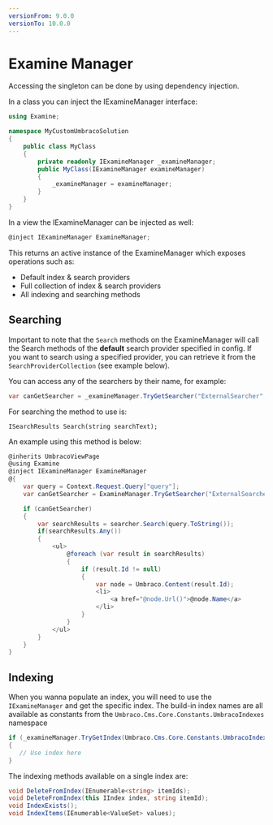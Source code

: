 ```yaml
---
versionFrom: 9.0.0
versionTo: 10.0.0
---
```


# Examine Manager


Accessing the singleton can be done by using dependency injection. 

In a class you can inject the IExamineManager interface:

```csharp
using Examine;

namespace MyCustomUmbracoSolution
{
    public class MyClass
    {
        private readonly IExamineManager _examineManager;
        public MyClass(IExamineManager examineManager)
        {
            _examineManager = examineManager;
        }
    }
}
```
In a view the IExamineManager can be injected as well: 

```csharp
@inject IExamineManager ExamineManager;
```

This returns an active instance of the ExamineManager which exposes operations such as:

* Default index & search providers
* Full collection of index & search providers
* All indexing and searching methods

## Searching

Important to note that the `Search` methods on the ExamineManager will call the Search methods of the **default** search provider specified in config. If you want to search using a specified provider, you can retrieve it from the `SearchProviderCollection` (see example below).

You can access any of the searchers by their name, for example:

```csharp
var canGetSearcher = _examineManager.TryGetSearcher("ExternalSearcher", out var searcher);
```

For searching the method to use is:

```chsarp
ISearchResults Search(string searchText);
```

An example using this method is below:

```csharp
@inherits UmbracoViewPage
@using Examine
@inject IExamineManager ExamineManager
@{
    var query = Context.Request.Query["query"];
    var canGetSearcher = ExamineManager.TryGetSearcher("ExternalSearcher", out var searcher);

    if (canGetSearcher)
    {
        var searchResults = searcher.Search(query.ToString());
        if(searchResults.Any())
        {
            <ul>
                @foreach (var result in searchResults)
                {
                    if (result.Id != null)
                    {
                        var node = Umbraco.Content(result.Id);
                        <li>
                            <a href="@node.Url()">@node.Name</a>
                        </li>
                    }
                }
            </ul>
        }
    }
}
```

## Indexing

When you wanna populate an index, you will need to use the `IExamineManager` and get the specific index. The build-in index names are all available as constants from the `Umbraco.Cms.Core.Constants.UmbracoIndexes` namespace

```csharp
if (_examineManager.TryGetIndex(Umbraco.Cms.Core.Constants.UmbracoIndexes.ExternalIndexName, out IIndex index))
{
   // Use index here
}
```

The indexing methods available on a single index are:

```csharp
void DeleteFromIndex(IEnumerable<string> itemIds);
void DeleteFromIndex(this IIndex index, string itemId);
void IndexExists();
void IndexItems(IEnumerable<ValueSet> values);
```
